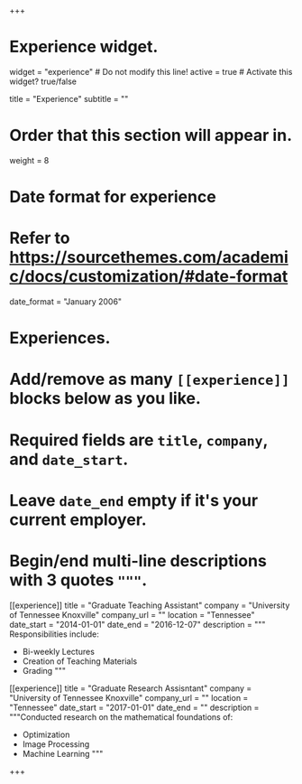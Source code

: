 +++
# Experience widget.
widget = "experience"  # Do not modify this line!
active = true  # Activate this widget? true/false

title = "Experience"
subtitle = ""

# Order that this section will appear in.
weight = 8

# Date format for experience
#   Refer to https://sourcethemes.com/academic/docs/customization/#date-format
date_format = "January 2006"

# Experiences.
#   Add/remove as many `[[experience]]` blocks below as you like.
#   Required fields are `title`, `company`, and `date_start`.
#   Leave `date_end` empty if it's your current employer.
#   Begin/end multi-line descriptions with 3 quotes `"""`.
[[experience]]
  title = "Graduate Teaching Assistant"
  company = "University of Tennessee Knoxville"
  company_url = ""
  location = "Tennessee"
  date_start = "2014-01-01"
  date_end = "2016-12-07"
  description = """
  Responsibilities include:
  
  * Bi-weekly Lectures
  * Creation of Teaching Materials
  * Grading
  """

[[experience]]
  title = "Graduate Research Assisntant"
  company = "University of Tennessee Knoxville"
  company_url = ""
  location = "Tennessee"
  date_start = "2017-01-01"
  date_end = ""
  description = """Conducted research on the mathematical foundations of:
  
  * Optimization
  * Image Processing
  * Machine Learning
  """

+++

